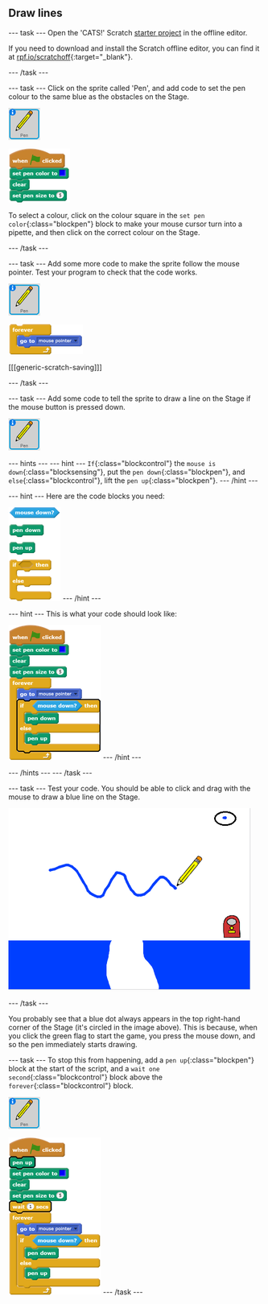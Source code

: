 ## Draw lines

--- task ---
Open the 'CATS!' Scratch [starter project](http://rpf.io/p/en/cats-scratch2-go) in the offline editor. 

If you need to download and install the Scratch offline editor, you can find it at [rpf.io/scratchoff](http://rpf.io/scratchoff){:target="_blank"}.

--- /task ---

--- task ---
Click on the sprite called 'Pen', and add code to set the pen colour to the same blue as the obstacles on the Stage.

![Pen sprite](images/pen-sprite.png)

![blocks_1546523357_406675](images/blocks_1546523357_406675.png)

To select a colour, click on the colour square in the `set pen color`{:class="blockpen"} block to make your mouse cursor turn into a pipette, and then click on the correct colour on the Stage.

--- /task ---

--- task ---
Add some more code to make the sprite follow the mouse pointer. Test your program to check that the code works.

![Pen sprite](images/pen-sprite.png)

![blocks_1546523360_224737](images/blocks_1546523360_224737.png)

[[[generic-scratch-saving]]]

--- /task ---

--- task ---
Add some code to tell the sprite to draw a line on the Stage if the mouse button is pressed down.

![Pen sprite](images/pen-sprite.png)

--- hints ---
--- hint ---
`If`{:class="blockcontrol"} the `mouse is down`{:class="blocksensing"}, put the `pen down`{:class="blockpen"}, and `else`{:class="blockcontrol"}, lift the `pen up`{:class="blockpen"}.
--- /hint ---

--- hint ---
Here are the code blocks you need:

![blocks_1546523361_8799381](images/blocks_1546523361_8799381.png)
--- /hint ---

--- hint ---
This is what your code should look like:

![blocks_1546523363_4953077](images/blocks_1546523363_4953077.png)
--- /hint ---

--- /hints ---
--- /task ---

--- task ---
Test your code. You should be able to click and drag with the mouse to draw a blue line on the Stage.

![Draw a line](images/draw-a-line.png)

--- /task ---

You probably see that a blue dot always appears in the top right-hand corner of the Stage (it's circled in the image above). This is because, when you click the green flag to start the game, you press the mouse down, and so the pen immediately starts drawing.

--- task ---
To stop this from happening, add a `pen up`{:class="blockpen"} block at the start of the script, and a `wait one second`{:class="blockcontrol"} block above the `forever`{:class="blockcontrol"} block.

![Pen sprite](images/pen-sprite.png)

![blocks_1546523365_1383615](images/blocks_1546523365_1383615.png)
--- /task ---
